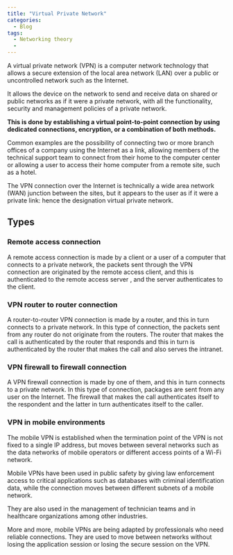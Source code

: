 ```yaml
---
title: "Virtual Private Network"
categories:
  - Blog
tags:
  - Networking theory
  - 
---
```

A virtual private network (VPN) is a computer network technology that allows a secure extension of the local area network (LAN) over a public or uncontrolled network such as the Internet. 

It allows the device on the network to send and receive data on shared or public networks as if it were a private network, with all the functionality, security and management policies of a private network.

<b> This is done by establishing a virtual point-to-point connection by using dedicated connections, encryption, or a combination of both methods.</b>

Common examples are the possibility of connecting two or more branch offices of a company using the Internet as a link, allowing members of the technical support team to connect from their home to the computer center or allowing a user to access their home computer from a remote site, such as a hotel.

The VPN connection over the Internet is technically a wide area network (WAN) junction between the sites, but it appears to the user as if it were a private link: hence the designation virtual private network. 

<h2>Types</h2>

<h3>Remote access connection</h3>

A remote access connection is made by a client or a user of a computer that connects to a private network, the packets sent through the VPN connection are originated by the remote access client, and this is authenticated to the remote access server , and the server authenticates to the client.

<h3>VPN router to router connection</h3>

A router-to-router VPN connection is made by a router, and this in turn connects to a private network. In this type of connection, the packets sent from any router do not originate from the routers. The router that makes the call is authenticated by the router that responds and this in turn is authenticated by the router that makes the call and also serves the intranet.

<h3>VPN firewall to firewall connection</h3>

A VPN firewall connection is made by one of them, and this in turn connects to a private network. In this type of connection, packages are sent from any user on the Internet. The firewall that makes the call authenticates itself to the respondent and the latter in turn authenticates itself to the caller.

<h3>VPN in mobile environments</h3>

The mobile VPN is established when the termination point of the VPN is not fixed to a single IP address, but moves between several networks such as the data networks of mobile operators or different access points of a Wi-Fi network. 

Mobile VPNs have been used in public safety by giving law enforcement access to critical applications such as databases with criminal identification data, while the connection moves between different subnets of a mobile network.

They are also used in the management of technician teams and in healthcare organizations among other industries. 
 
More and more, mobile VPNs are being adapted by professionals who need reliable connections. They are used to move between networks without losing the application session or losing the secure session on the VPN. 
